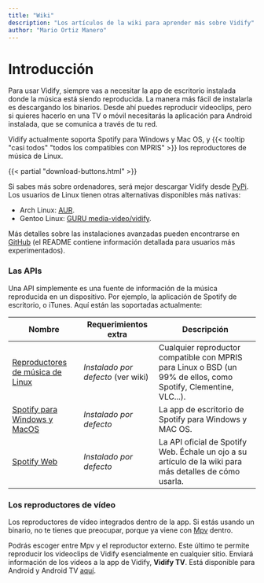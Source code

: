 ```yaml
---
title: "Wiki"
description: "Los artículos de la wiki para aprender más sobre Vidify"
author: "Mario Ortiz Manero"
---
```


# Introducción

Para usar Vidify, siempre vas a necesitar la app de escritorio instalada donde la música está siendo reproducida. La manera más fácil de instalarla es descargando los binarios. Desde ahí puedes reproducir videoclips, pero si quieres hacerlo en una TV o móvil necesitarás la aplicación para Android instalada, que se comunica a través de tu red.

Vidify actualmente soporta Spotify para Windows y Mac OS, y {{< tooltip "casi todos" "todos los compatibles con MPRIS" >}} los reproductores de música de Linux.

{{< partial "download-buttons.html" >}}

Si sabes más sobre ordenadores, será mejor descargar Vidify desde [PyPi](https://pypi.org/project/vidify). Los usuarios de Linux tienen otras alternativas disponibles más nativas:

* Arch Linux: [AUR](https://aur.archlinux.org/packages/vidify/).
* Gentoo Linux: [GURU media-video/vidify](https://gpo.zugaina.org/media-video/vidify).

Más detalles sobre las instalaciones avanzadas pueden encontrarse en [GitHub](https://github.com/vidify/vidify#installation) (el README contiene información detallada para usuarios más experimentados).

### Las APIs
Una API simplemente es una fuente de información de la música reproducida en un dispositivo. Por ejemplo, la aplicación de Spotify de escritorio, o iTunes. Aquí están las soportadas actualmente:

| Nombre                                                                 | Requerimientos extra                  | Descripción |
|------------------------------------------------------------------------|---------------------------------------|-------------|
| [Reproductores de música de Linux](/es/wiki/linux-media-players)       | *Instalado por defecto* (ver wiki)    | Cualquier reproductor compatible con MPRIS para Linux o BSD (un 99% de ellos, como Spotify, Clementine, VLC...). |
| [Spotify para Windows y MacOS](/es/wiki/spotify-for-windows-and-macos) | *Instalado por defecto*               | La app de escritorio de Spotify para Windows y MAC OS. |
| [Spotify Web](/es/wiki/spotify-web-api)                                | *Instalado por defecto*               | La API oficial de Spotify Web. Échale un ojo a su artículo de la wiki para más detalles de cómo usarla. |

### Los reproductores de vídeo
Los reproductores de vídeo integrados dentro de la app. Si estás usando un binario, no te tienes que preocupar, porque ya viene con [Mpv](https://mpv.io/) dentro.

Podrás escoger entre Mpv y el reproductor externo. Este último te permite reproducir los videoclips de Vidify esencialmente en cualquier sitio. Enviará información de los vídeos a la app de Vidify, **Vidify TV**. Está disponible para Android y Android TV [aquí](https://play.google.com/store/apps/details?id=com.glowapps.vidify).
